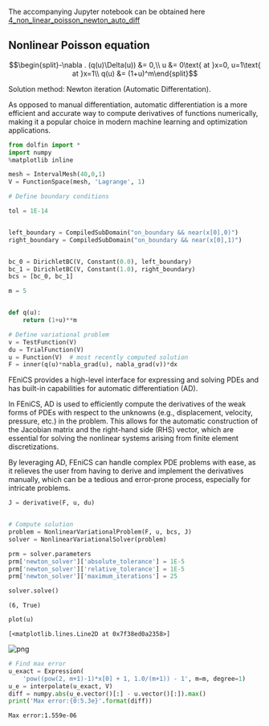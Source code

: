 The accompanying Jupyter notebook can be obtained here [4_non_linear_poisson_newton_auto_diff](../../../src/day-2/tutorials/4_non_linear_poisson_newton_auto_diff.ipynb)



## Nonlinear Poisson equation 

$$\begin{split}-\nabla . (q(u)\Delta(u)) &= 0,\\
u &= 0\text{ at }x=0, u=1\text{ at }x=1\\
q(u) &= (1+u)^m\end{split}$$

Solution method: Newton iteration (Automatic Differentation).

As opposed to manual differentiation, automatic differentiation is a more efficient and accurate way to compute derivatives of functions numerically, making it a popular choice in modern machine learning and optimization applications. 


```python
from dolfin import *
import numpy
%matplotlib inline

mesh = IntervalMesh(40,0,1)
V = FunctionSpace(mesh, 'Lagrange', 1)
```


```python
# Define boundary conditions

tol = 1E-14


left_boundary = CompiledSubDomain("on_boundary && near(x[0],0)")
right_boundary = CompiledSubDomain("on_boundary && near(x[0],1)")


bc_0 = DirichletBC(V, Constant(0.0), left_boundary)
bc_1 = DirichletBC(V, Constant(1.0), right_boundary)
bcs = [bc_0, bc_1]
```


```python
m = 5


def q(u):
    return (1+u)**m
```


```python
# Define variational problem
v = TestFunction(V)
du = TrialFunction(V)
u = Function(V)  # most recently computed solution
F = inner(q(u)*nabla_grad(u), nabla_grad(v))*dx
```

FEniCS provides a high-level interface for expressing and solving PDEs and has built-in capabilities for automatic differentiation (AD).

In FEniCS, AD is used to efficiently compute the derivatives of the weak forms of PDEs with respect to the unknowns (e.g., displacement, velocity, pressure, etc.) in the problem. This allows for the automatic construction of the Jacobian matrix and the right-hand side (RHS) vector, which are essential for solving the nonlinear systems arising from finite element discretizations.

By leveraging AD, FEniCS can handle complex PDE problems with ease, as it relieves the user from having to derive and implement the derivatives manually, which can be a tedious and error-prone process, especially for intricate problems.


```python
J = derivative(F, u, du)
```


```python

# Compute solution
problem = NonlinearVariationalProblem(F, u, bcs, J)
solver = NonlinearVariationalSolver(problem)

prm = solver.parameters
prm['newton_solver']['absolute_tolerance'] = 1E-5
prm['newton_solver']['relative_tolerance'] = 1E-5
prm['newton_solver']['maximum_iterations'] = 25

solver.solve()
```




    (6, True)




```python
plot(u)
```




    [<matplotlib.lines.Line2D at 0x7f38ed0a2358>]




    
![png](4_non_linear_poisson_newton_auto_diff_files/4_non_linear_poisson_newton_auto_diff_8_1.png)
    



```python
# Find max error
u_exact = Expression(
    'pow((pow(2, m+1)-1)*x[0] + 1, 1.0/(m+1)) - 1', m=m, degree=1)
u_e = interpolate(u_exact, V)
diff = numpy.abs(u_e.vector()[:] - u.vector()[:]).max()
print('Max error:{0:5.3e}'.format(diff))
```

    Max error:1.559e-06



```python

```


```python

```
